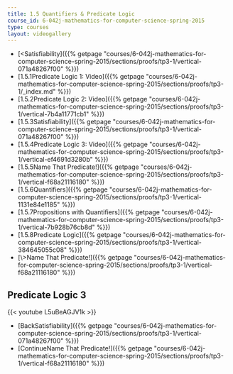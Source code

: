 ```yaml
---
title: 1.5 Quantifiers & Predicate Logic
course_id: 6-042j-mathematics-for-computer-science-spring-2015
type: courses
layout: videogallery
---
```

*   [<Satisfiability]({{% getpage "courses/6-042j-mathematics-for-computer-science-spring-2015/sections/proofs/tp3-1/vertical-071a48267f00" %}})
*   [1.5.1Predicate Logic 1: Video]({{% getpage "courses/6-042j-mathematics-for-computer-science-spring-2015/sections/proofs/tp3-1/_index.md" %}})
*   [1.5.2Predicate Logic 2: Video]({{% getpage "courses/6-042j-mathematics-for-computer-science-spring-2015/sections/proofs/tp3-1/vertical-7b4a11771cb1" %}})
*   [1.5.3Satisfiability]({{% getpage "courses/6-042j-mathematics-for-computer-science-spring-2015/sections/proofs/tp3-1/vertical-071a48267f00" %}})
*   [1.5.4Predicate Logic 3: Video]({{% getpage "courses/6-042j-mathematics-for-computer-science-spring-2015/sections/proofs/tp3-1/vertical-ef4691d3280b" %}})
*   [1.5.5Name That Predicate!]({{% getpage "courses/6-042j-mathematics-for-computer-science-spring-2015/sections/proofs/tp3-1/vertical-f68a21116180" %}})
*   [1.5.6Quantifiers]({{% getpage "courses/6-042j-mathematics-for-computer-science-spring-2015/sections/proofs/tp3-1/vertical-1131e84e1185" %}})
*   [1.5.7Propositions with Quantifiers]({{% getpage "courses/6-042j-mathematics-for-computer-science-spring-2015/sections/proofs/tp3-1/vertical-7b928b76cb8d" %}})
*   [1.5.8Predicate Logic]({{% getpage "courses/6-042j-mathematics-for-computer-science-spring-2015/sections/proofs/tp3-1/vertical-384645055c08" %}})
*   [\\>Name That Predicate!]({{% getpage "courses/6-042j-mathematics-for-computer-science-spring-2015/sections/proofs/tp3-1/vertical-f68a21116180" %}})

Predicate Logic 3
-----------------

{{< youtube L5uBeAGJV1k >}}

*   [BackSatisfiability]({{% getpage "courses/6-042j-mathematics-for-computer-science-spring-2015/sections/proofs/tp3-1/vertical-071a48267f00" %}})
*   [ContinueName That Predicate!]({{% getpage "courses/6-042j-mathematics-for-computer-science-spring-2015/sections/proofs/tp3-1/vertical-f68a21116180" %}})